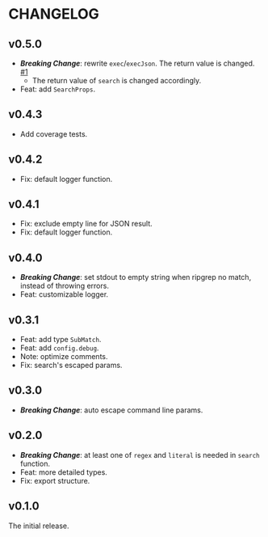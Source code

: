 # CHANGELOG

## v0.5.0

- **_Breaking Change_**: rewrite `exec`/`execJson`. The return value is changed. [#1](https://github.com/DiscreteTom/vscode-ripgrep-utils/issues/1)
  - The return value of `search` is changed accordingly.
- Feat: add `SearchProps`.

## v0.4.3

- Add coverage tests.

## v0.4.2

- Fix: default logger function.

## v0.4.1

- Fix: exclude empty line for JSON result.
- Fix: default logger function.

## v0.4.0

- **_Breaking Change_**: set stdout to empty string when ripgrep no match, instead of throwing errors.
- Feat: customizable logger.

## v0.3.1

- Feat: add type `SubMatch`.
- Feat: add `config.debug`.
- Note: optimize comments.
- Fix: search's escaped params.

## v0.3.0

- **_Breaking Change_**: auto escape command line params.

## v0.2.0

- **_Breaking Change_**: at least one of `regex` and `literal` is needed in `search` function.
- Feat: more detailed types.
- Fix: export structure.

## v0.1.0

The initial release.
